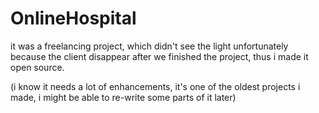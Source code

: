 # OnlineHospital

it was a freelancing project, which didn't see the light unfortunately because the client disappear after we finished the project, thus i made it open source.

(i know it needs a lot of enhancements, it's one of the oldest projects i made, i might be able to re-write some parts of it later)
